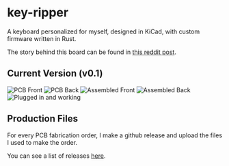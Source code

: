 # key-ripper

A keyboard personalized for myself, designed in KiCad, with custom firmware written in Rust.

The story behind this board can be found in [this reddit post](https://www.reddit.com/r/MechanicalKeyboards/comments/vtlujd/i_built_a_keyboard_pcb_and_wrote_firmware_for_it/).

## Current Version (v0.1)

![PCB Front](https://i.imgur.com/pEsHZqL.jpeg)
![PCB Back](https://i.imgur.com/iWDIUL9.jpeg)
![Assembled Front](https://i.imgur.com/rEM1gKr.jpeg)
![Assembled Back](https://i.imgur.com/TvYkt1t.jpeg)
![Plugged in and working](https://i.imgur.com/G42Mo8T.jpeg)

## Production Files

For every PCB fabrication order, I make a github release and upload the files I used to make the order.

You can see a list of releases [here](https://github.com/bschwind/key-ripper/releases).
